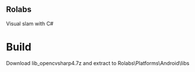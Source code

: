 ## Rolabs ##
Visual slam with C#

# Build #
Download lib_opencvsharp4.7z and extract to Rolabs\Platforms\Android\libs

